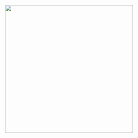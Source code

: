 <p align="center"> 
<img src="https://i.ibb.co/rZkpwJQ/9-B76-EAC4-768-B-4-CF8-927-C-9-BF16-CA6-F93-B-png.png" width="400px">
</p>
